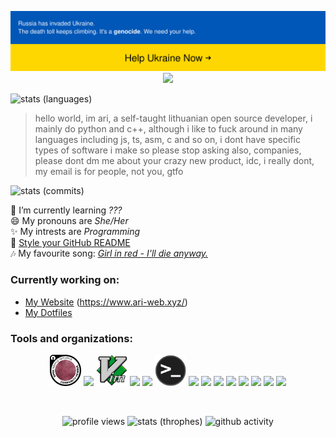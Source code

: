 <p align="center">
    <a href="https://vshymanskyy.github.io/StandWithUkraine/">
        <img src="https://raw.githubusercontent.com/vshymanskyy/StandWithUkraine/main/banner2-direct.svg" alt="#StandWithUkraine" />
    </a>
    <img
        src="https://github-readme-streak-stats.herokuapp.com?user=TruncatedDinosour&theme=dark&hide_border=true&background=00000000&count_private=true"
    />
</p>

![stats (languages)](https://github-readme-stats.vercel.app/api/top-langs/?username=TruncatedDinosour&layout=compact&theme=gruvbox&hide_border=true&exclude_repo=dino-kernel&count_private=true&bg_color=00000000)

> hello world, im ari, a self-taught lithuanian open source
> developer, i mainly do python and c++, although i like to fuck
> around in many languages including js, ts, asm, c and so on,
> i dont have specific types of software i make so please stop asking
> also, companies, please dont dm me about your crazy new product,
> idc, i really dont, my email is for people, not you, gtfo

![stats (commits)](https://github-readme-stats-sabesansathananthan.vercel.app/api?username=TruncatedDinosour&show_icons=true&hide_border=true&theme=gruvbox&exclude_repo=dino-kernel&count_private=true&bg_color=00000000)

🌱 I’m currently learning *???* <br/>
😄 My pronouns are *She/Her* <br/>
✨ My intrests are *Programming* <br/>
🔭 [Style your GitHub README](https://github.com/anuraghazra/github-readme-stats/) <br/>
🎶 My favourite song: *[Girl in red - I'll die anyway.](https://ari-web.xyz/m)*

### Currently working on:

- [My Website](https://github.com/TruncatedDinosour/website) (<https://www.ari-web.xyz/>)
- [My Dotfiles](https://github.com/TruncatedDinosour/dotfiles-cleaned)

### Tools and organizations:

<p align="center">
    <img src="/osi_membership_badge.svg" width="50px" />
    <img
        src="https://avatars.githubusercontent.com/u/99056985?s=200&v=4"
        width="50px"
    />
    <img
        src="https://raw.githubusercontent.com/github/explore/80688e429a7d4ef2fca1e82350fe8e3517d3494d/topics/vim/vim.png"
        width="50px"
    />
    <img
        src="https://upload.wikimedia.org/wikipedia/commons/thumb/1/18/C_Programming_Language.svg/695px-C_Programming_Language.svg.png"
        width="50px"
    />
    <img
        src="https://upload.wikimedia.org/wikipedia/commons/thumb/1/18/ISO_C%2B%2B_Logo.svg/1822px-ISO_C%2B%2B_Logo.svg.png"
        width="50px"
    />
    <img
        src="https://raw.githubusercontent.com/github/explore/80688e429a7d4ef2fca1e82350fe8e3517d3494d/topics/terminal/terminal.png"
        width="50px"
    />
    <img
        src="https://camo.githubusercontent.com/64b1f535115add5713c419514a1bb8e76aeafbc2e9b6b91c00ddfd697713bbb0/68747470733a2f2f63646e2e6a7364656c6976722e6e65742f6e706d2f4070726f6772616d6d696e672d6c616e6775616765732d6c6f676f732f707974686f6e40302e302e302f707974686f6e5f323536783235362e706e67"
        width="50px"
    />
    <img src="https://ari-web.xyz/favicon.ico" width="50px" />
    <img
        src="https://upload.wikimedia.org/wikipedia/commons/thumb/3/35/Tux.svg/1727px-Tux.svg.png"
        width="50px"
    />
    <img
        src="https://upload.wikimedia.org/wikipedia/commons/thumb/1/1a/Suckless_logo.svg/1200px-Suckless_logo.svg.png"
        width="50px"
    />
    <img
        src="https://i.ytimg.com/vi/6iTFCQ54_GA/hqdefault.jpg"
        width="50px"
    />
    <img
        src="https://upload.wikimedia.org/wikipedia/commons/thumb/e/ef/Stack_Overflow_icon.svg/768px-Stack_Overflow_icon.svg.png"
        width="50px"
    />
    <img
        src="https://cdn.sstatic.net/Sites/stackoverflow/Img/subcommunities/intel-dark.svg?v=72ff93f7d507"
        width="50px"
    />
    <img
        src="https://upload.wikimedia.org/wikipedia/commons/thumb/a/a0/Firefox_logo%2C_2019.svg/1971px-Firefox_logo%2C_2019.svg.png"
        width="50px"
    />
</p>

<br />

<p align="center">
    <img
        src="https://komarev.com/ghpvc/?username=TruncatedDinosour&label=views&color=282828&style=flat"
        alt="profile views"
    />
    <img
        src="https://github-profile-trophy.vercel.app/?username=TruncatedDinosour&theme=gruvbox&margin-w=10&margin-h=15&column=8&exclude_repo=dino-kernel&count_private=true&no-bg=true&no-frame=true"
        alt="stats (throphes)"
    />
    <img
        src="https://github-readme-activity-graph.cyclic.app/graph?username=TruncatedDinosour&theme=gruvbox&bg_color=00000000&count_private=true&hide_border=true"
        alt="github activity"
    />
</p>
